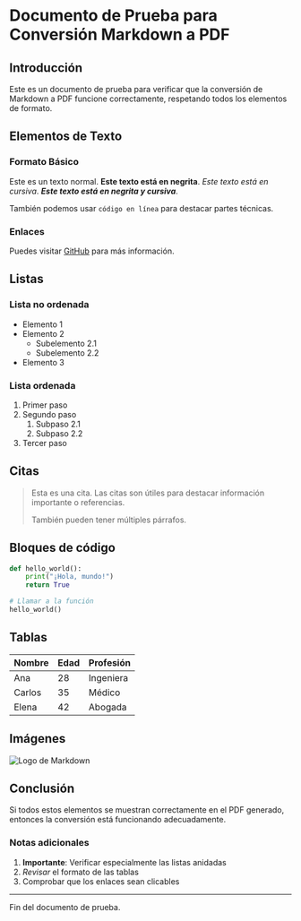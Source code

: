 # Documento de Prueba para Conversión Markdown a PDF

## Introducción

Este es un documento de prueba para verificar que la conversión de Markdown a PDF funcione correctamente, respetando todos los elementos de formato.

## Elementos de Texto

### Formato Básico

Este es un texto normal. **Este texto está en negrita**. *Este texto está en cursiva*. ***Este texto está en negrita y cursiva***.

También podemos usar `código en línea` para destacar partes técnicas.

### Enlaces

Puedes visitar [GitHub](https://github.com) para más información.

## Listas

### Lista no ordenada

* Elemento 1
* Elemento 2
  * Subelemento 2.1
  * Subelemento 2.2
* Elemento 3

### Lista ordenada

1. Primer paso
2. Segundo paso
   1. Subpaso 2.1
   2. Subpaso 2.2
3. Tercer paso

## Citas

> Esta es una cita. Las citas son útiles para destacar información importante o referencias.
>
> También pueden tener múltiples párrafos.

## Bloques de código

```python
def hello_world():
    print("¡Hola, mundo!")
    return True

# Llamar a la función
hello_world()
```

## Tablas

| Nombre | Edad | Profesión |
|--------|------|-----------|
| Ana    | 28   | Ingeniera |
| Carlos | 35   | Médico    |
| Elena  | 42   | Abogada   |

## Imágenes

![Logo de Markdown](https://upload.wikimedia.org/wikipedia/commons/thumb/4/48/Markdown-mark.svg/208px-Markdown-mark.svg.png)

## Conclusión

Si todos estos elementos se muestran correctamente en el PDF generado, entonces la conversión está funcionando adecuadamente.

### Notas adicionales

1. **Importante**: Verificar especialmente las listas anidadas
2. *Revisar* el formato de las tablas
3. Comprobar que los enlaces sean clicables

---

Fin del documento de prueba.
